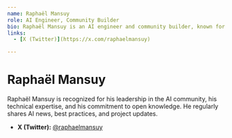 ```yaml
---
name: Raphaël Mansuy
role: AI Engineer, Community Builder
bio: Raphaël Mansuy is an AI engineer and community builder, known for his work in AI knowledge sharing and open-source projects. He actively contributes to the AI ecosystem and shares updates, resources, and insights on social media.
links:
  - [X (Twitter)](https://x.com/raphaelmansuy)

---
```


# Raphaël Mansuy

Raphaël Mansuy is recognized for his leadership in the AI community, his technical expertise, and his commitment to open knowledge. He regularly shares AI news, best practices, and project updates.

- **X (Twitter):** [@raphaelmansuy](https://x.com/raphaelmansuy)
